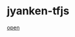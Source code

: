 # jyanken-tfjs
[open](https://rawcdn.githack.com/Otatoge/jyanken-tfjs/7a4856fe988d1bf868438158e27f96f5d3f71d33/dist/index.html)

